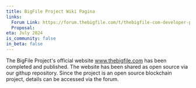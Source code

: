 ```yaml
---
title: BigFile Project Wiki Pagina 
links:
  Forum Link: https://forum.thebigfile.com/t/thebigfile-com-developer-portal/18
  Proposal:
eta: July 2024
is_community: false
in_beta: false
---
```

The BigFile Project's official website www.thebigfile.com has been completed and published. The website has been shared as open source via our githup repository. Since the project is an open source blockchain project, details can be accessed via the forum.